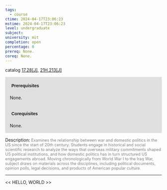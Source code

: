```yaml
---
tags:
  - course
ctime: 2024-04-17T23:06:23
mstime: 2024-04-17T23:06:23
level: undergraduate
subject: 
university: mit
completion: open
percentage: 0
prereq: None.
coreq: None.
---
```


catalog [17.28[J]](http://student.mit.edu/catalog/m17a.html#17.28), [21H.213[J]](http://student.mit.edu/catalog/m21Ha.html#21H.213)

<span style="display: block; padding: 15px; background-color: rgb(100, 100, 100, 0.2);"><font id="m_prereq1569_0" style="display: block; font-family: Arial, sans-serif; font-weight: bold; padding: 5px">Prerequisites</font><br><span id="prereq1569_0">None.</span></span>
<span style="display: block; padding: 15px; background-color: rgb(100, 100, 100, 0.2);"><font id="m_coreq1569_0" style="display: block; font-family: Arial, sans-serif; font-weight: bold; padding: 5px">Corequisites</font><br><span id="coreq1569_0">None.</span></span>

<font style="">Description:</font>
<font style="color: grey; font-size: 0.8rem;">Examines the relationship between war and domestic politics in the US since the start of 20th century. Students engage in historical and social scientific research to analyze the ways that overseas military commitments shaped US political institutions, and how domestic politics has in turn structured US engagements abroad. Moving chronologically from World War I to the Iraq War, subject draws on materials across the disciplines, including political documents, opinion polls, legal decisions, and products of American popular culture.</font>



---

<< HELLO, WORLD >>
